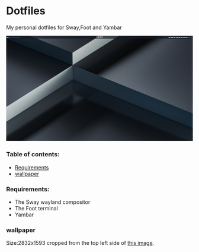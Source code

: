 # Dotfiles
My personal dotfiles for Sway,Foot and Yambar

![Screenshot](./screenshot.png)

### Table of contents:
  - [Requirements](#Requirements)
  - [wallpaper](#wallpaper)

### Requirements:
  - The Sway wayland compositor
  - The Foot terminal
  - Yambar
### wallpaper 
Size:2832x1593
cropped from the top left side of [this image](https://unsplash.com/photos/uklSGxYlp64).
